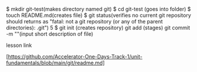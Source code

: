 $ mkdir git-test(makes directory named git)
$ cd git-test (goes into folder)
$ touch README.md(creates file)
$ git status(verifies no current git repository should returns as "fatal: not a git repository (or any of the parent directories): .git")
5 $ git init (creates repository)
git add (stages)
git commit -m ""(input short description of file)

lesson link

[https://github.com/Accelerator-One-Days-Track-1/unit-fundamentals/blob/main/git/readme.md]